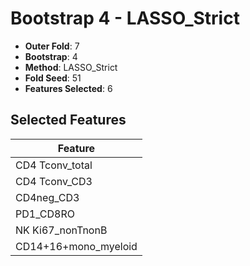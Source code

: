 # Bootstrap 4 - LASSO_Strict

- **Outer Fold**: 7
- **Bootstrap**: 4
- **Method**: LASSO_Strict
- **Fold Seed**: 51
- **Features Selected**: 6

## Selected Features

| Feature |
|---------|
| CD4 Tconv_total |
| CD4 Tconv_CD3 |
| CD4neg_CD3 |
| PD1_CD8RO |
| NK Ki67_nonTnonB |
| CD14+16+mono_myeloid |
